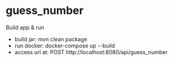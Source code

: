 # guess_number

Build app & run
- build jar: mvn clean package
- run docker: docker-compose up --build
- access url at: POST http://localhost:8080/api/guess_number